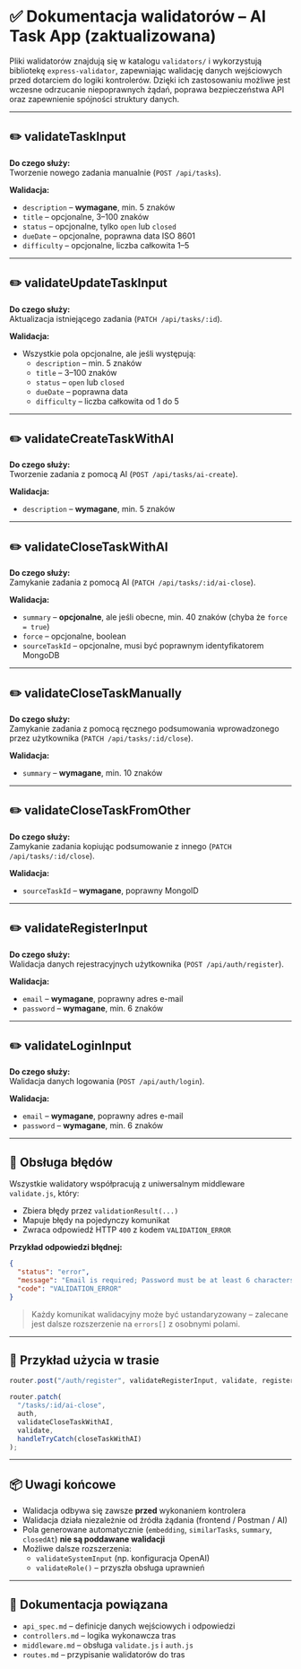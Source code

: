 # ✅ Dokumentacja walidatorów – AI Task App (zaktualizowana)

Pliki walidatorów znajdują się w katalogu `validators/` i wykorzystują bibliotekę `express-validator`, zapewniając walidację danych wejściowych przed dotarciem do logiki kontrolerów. Dzięki ich zastosowaniu możliwe jest wczesne odrzucanie niepoprawnych żądań, poprawa bezpieczeństwa API oraz zapewnienie spójności struktury danych.

---

## ✏️ validateTaskInput

**Do czego służy:**  
Tworzenie nowego zadania manualnie (`POST /api/tasks`).

**Walidacja:**

- `description` – **wymagane**, min. 5 znaków
- `title` – opcjonalne, 3–100 znaków
- `status` – opcjonalne, tylko `open` lub `closed`
- `dueDate` – opcjonalne, poprawna data ISO 8601
- `difficulty` – opcjonalne, liczba całkowita 1–5

---

## ✏️ validateUpdateTaskInput

**Do czego służy:**  
Aktualizacja istniejącego zadania (`PATCH /api/tasks/:id`).

**Walidacja:**

- Wszystkie pola opcjonalne, ale jeśli występują:
  - `description` – min. 5 znaków
  - `title` – 3–100 znaków
  - `status` – `open` lub `closed`
  - `dueDate` – poprawna data
  - `difficulty` – liczba całkowita od 1 do 5

---

## ✏️ validateCreateTaskWithAI

**Do czego służy:**  
Tworzenie zadania z pomocą AI (`POST /api/tasks/ai-create`).

**Walidacja:**

- `description` – **wymagane**, min. 5 znaków

---

## ✏️ validateCloseTaskWithAI

**Do czego służy:**  
Zamykanie zadania z pomocą AI (`PATCH /api/tasks/:id/ai-close`).

**Walidacja:**

- `summary` – **opcjonalne**, ale jeśli obecne, min. 40 znaków (chyba że `force = true`)
- `force` – opcjonalne, boolean
- `sourceTaskId` – opcjonalne, musi być poprawnym identyfikatorem MongoDB

---

## ✏️ validateCloseTaskManually

**Do czego służy:**  
Zamykanie zadania z pomocą ręcznego podsumowania wprowadzonego przez użytkownika (`PATCH /api/tasks/:id/close`).

**Walidacja:**

- `summary` – **wymagane**, min. 10 znaków

---

## ✏️ validateCloseTaskFromOther

**Do czego służy:**  
Zamykanie zadania kopiując podsumowanie z innego (`PATCH /api/tasks/:id/close`).

**Walidacja:**

- `sourceTaskId` – **wymagane**, poprawny MongoID

---

## ✏️ validateRegisterInput

**Do czego służy:**  
Walidacja danych rejestracyjnych użytkownika (`POST /api/auth/register`).

**Walidacja:**

- `email` – **wymagane**, poprawny adres e-mail
- `password` – **wymagane**, min. 6 znaków

---

## ✏️ validateLoginInput

**Do czego służy:**  
Walidacja danych logowania (`POST /api/auth/login`).

**Walidacja:**

- `email` – **wymagane**, poprawny adres e-mail
- `password` – **wymagane**, min. 6 znaków

---

## 🧩 Obsługa błędów

Wszystkie walidatory współpracują z uniwersalnym middleware `validate.js`, który:

- Zbiera błędy przez `validationResult(...)`
- Mapuje błędy na pojedynczy komunikat
- Zwraca odpowiedź HTTP `400` z kodem `VALIDATION_ERROR`

**Przykład odpowiedzi błędnej:**

```json
{
  "status": "error",
  "message": "Email is required; Password must be at least 6 characters long",
  "code": "VALIDATION_ERROR"
}
```

> Każdy komunikat walidacyjny może być ustandaryzowany – zalecane jest dalsze rozszerzenie na `errors[]` z osobnymi polami.

---

## 🔁 Przykład użycia w trasie

```js
router.post("/auth/register", validateRegisterInput, validate, register);

router.patch(
  "/tasks/:id/ai-close",
  auth,
  validateCloseTaskWithAI,
  validate,
  handleTryCatch(closeTaskWithAI)
);
```

---

## 📦 Uwagi końcowe

- Walidacja odbywa się zawsze **przed** wykonaniem kontrolera
- Walidacja działa niezależnie od źródła żądania (frontend / Postman / AI)
- Pola generowane automatycznie (`embedding`, `similarTasks`, `summary`, `closedAt`) **nie są poddawane walidacji**
- Możliwe dalsze rozszerzenia:
  - `validateSystemInput` (np. konfiguracja OpenAI)
  - `validateRole()` – przyszła obsługa uprawnień

---

## 📄 Dokumentacja powiązana

- `api_spec.md` – definicje danych wejściowych i odpowiedzi
- `controllers.md` – logika wykonawcza tras
- `middleware.md` – obsługa `validate.js` i `auth.js`
- `routes.md` – przypisanie walidatorów do tras
